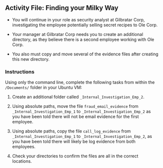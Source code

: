 ## Activity File: Finding your Milky Way 
 
- You will continue in your role as security analyst at Gilbratar Corp, investigating the employee potentially selling secret recipes to Ole Corp.

- Your manager at Gilbratar Corp needs you to create an additional directory, as they believe there is a second employee working with Ole Corp.

- You also must copy and move several of the evidence files after creating this new directory.

### Instructions

Using only the command line, complete the following tasks from within the `/Documents/` folder in your Ubuntu VM:

  1. Create an additional folder called `_Internal_Investigation_Emp_2`.

  2. Using absolute paths, move the file `fraud_email_evidence` from `_Internal_Investigation_Emp_1` to `_Internal_Investigation_Emp_2` as you have been told there will not be email evidence for the first employee. 

  3. Using absolute paths, copy the file `call_log_evidence` from `_Internal_Investigation_Emp_1` to `_Internal_Investigation_Emp_2`, as you have been told there will likely be log evidence from both employees.

  4. Check your directories to confirm the files are all in the correct locations.